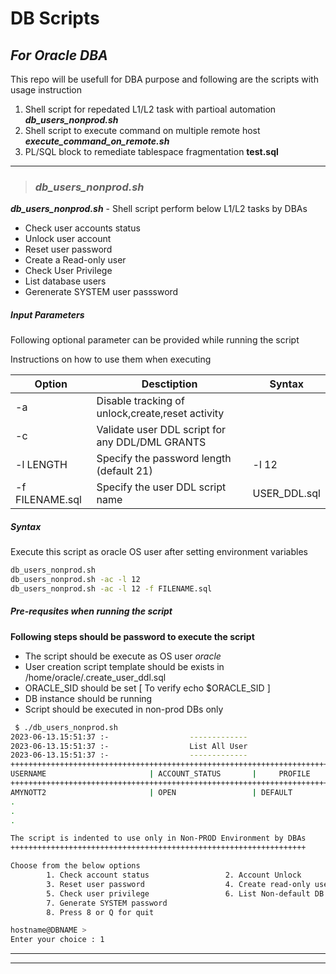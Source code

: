 # DB Scripts
## _For Oracle DBA_

This repo will be usefull for DBA purpose and following are the scripts with usage instruction

1. Shell script for repedated L1/L2 task with partioal automation _**db_users_nonprod.sh**_
2. Shell script to execute command on multiple remote host _**execute_command_on_remote.sh**_
3. PL/SQL block to remediate tablespace fragmentation **test.sql**

___
>### _**db_users_nonprod.sh**_

_**db_users_nonprod.sh**_ - Shell script perform below L1/L2 tasks by DBAs
- Check user accounts status
- Unlock user account
- Reset user password
- Create a Read-only user
- Check User Privilege
- List database users
- Gerenerate SYSTEM user passsword

##### Input Parameters
Following optional parameter can be provided while running the script

Instructions on how to use them when executing

| Option | Desctiption | Syntax |
| ------ | ----------- |------- |
| -a | Disable tracking of unlock,create,reset activity ||
| -c | Validate user DDL script for any DDL/DML GRANTS||
| -l LENGTH | Specify the password length (default 21) |-l 12|
| -f FILENAME.sql | Specify the user DDL script name |USER_DDL.sql|


##### Syntax

Execute this script as oracle OS user after setting environment variables

```sh
db_users_nonprod.sh
db_users_nonprod.sh -ac -l 12
db_users_nonprod.sh -ac -l 12 -f FILENAME.sql
```

##### Pre-requsites when running the script

**Following steps should be password to execute the script**

- The script should be execute as OS user *oracle*
- User creation script template should be exists in /home/oracle/.create_user_ddl.sql 
- ORACLE_SID should be set [ To verify echo $ORACLE_SID ]
- DB instance should be running
- Script should be executed in non-prod DBs only

```sh
 $ ./db_users_nonprod.sh
2023-06-13.15:51:37 :-                  -------------
2023-06-13.15:51:37 :-                  List All User
2023-06-13.15:51:37 :-                  -------------
++++++++++++++++++++++++++++++++++++++++++++++++++++++++++++++++++++++++++++++++++++++++++++++++++++++++++++++++++++++++++++++++++++++++++++++++++++++++++++++++++
USERNAME                       | ACCOUNT_STATUS       |     PROFILE                    |CREATED_DATE |             |             | LAST_LOIN
++++++++++++++++++++++++++++++++++++++++++++++++++++++++++++++++++++++++++++++++++++++++++++++++++++++++++++++++++++++++++++++++++++++++++++++++++++++++++++++++++
AMYNOTT2                       | OPEN                 | DEFAULT                        | 26-OCT-2021 |             | 24-APR-2022 | 02-NOV-21 07.57.04.000000000 AM -07:00
.
.
.

The script is indented to use only in Non-PROD Environment by DBAs
++++++++++++++++++++++++++++++++++++++++++++++++++++++++++++++++++

Choose from the below options
        1. Check account status                 2. Account Unlock
        3. Reset user password                  4. Create read-only user
        5. Check user privilege                 6. List Non-default DB users account status
        7. Generate SYSTEM password
        8. Press 8 or Q for quit

hostname@DBNAME >
Enter your choice : 1

```
___
___

